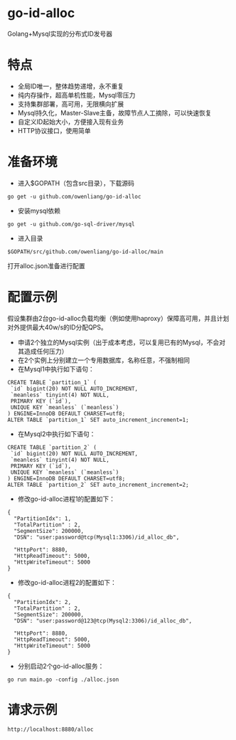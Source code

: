 # go-id-alloc
Golang+Mysql实现的分布式ID发号器

# 特点
* 全局ID唯一，整体趋势递增，永不重复
* 纯内存操作，超高单机性能，Mysql零压力
* 支持集群部署，高可用，无限横向扩展
* Mysql持久化，Master-Slave主备，故障节点人工摘除，可以快速恢复
* 自定义ID起始大小，方便接入现有业务
* HTTP协议接口，使用简单

# 准备环境
* 进入$GOPATH（包含src目录），下载源码
```
go get -u github.com/owenliang/go-id-alloc
```
* 安装mysql依赖
```
go get -u github.com/go-sql-driver/mysql
```
* 进入目录
```
$GOPATH/src/github.com/owenliang/go-id-alloc/main
```
打开alloc.json准备进行配置

# 配置示例
假设集群由2台go-id-alloc负载均衡（例如使用haproxy）保障高可用，并且计划对外提供最大40w/s的ID分配QPS。
* 申请2个独立的Mysql实例（出于成本考虑，可以复用已有的Mysql，不会对其造成任何压力）
* 在2个实例上分别建立一个专用数据库，名称任意，不强制相同
* 在Mysql1中执行如下语句：
```
CREATE TABLE `partition_1` (
 `id` bigint(20) NOT NULL AUTO_INCREMENT,
 `meanless` tinyint(4) NOT NULL,
 PRIMARY KEY (`id`),
 UNIQUE KEY `meanless` (`meanless`)
) ENGINE=InnoDB DEFAULT CHARSET=utf8;
ALTER TABLE `partition_1` SET auto_increment_increment=1;
```
* 在Mysql2中执行如下语句：
```
CREATE TABLE `partition_2` (
 `id` bigint(20) NOT NULL AUTO_INCREMENT,
 `meanless` tinyint(4) NOT NULL,
 PRIMARY KEY (`id`),
 UNIQUE KEY `meanless` (`meanless`)
) ENGINE=InnoDB DEFAULT CHARSET=utf8;
ALTER TABLE `partition_2` SET auto_increment_increment=2;
```
* 修改go-id-alloc进程1的配置如下：
```
{
  "PartitionIdx": 1,
  "TotalPartition" : 2,
  "SegmentSize": 200000,
  "DSN": "user:password@tcp(Mysql1:3306)/id_alloc_db",

  "HttpPort": 8880,
  "HttpReadTimeout": 5000,
  "HttpWriteTimeout": 5000
}
```
* 修改go-id-alloc进程2的配置如下：
```
{
  "PartitionIdx": 2,
  "TotalPartition" : 2,
  "SegmentSize": 200000,
  "DSN": "user:password@123@tcp(Mysql2:3306)/id_alloc_db",

  "HttpPort": 8880,
  "HttpReadTimeout": 5000,
  "HttpWriteTimeout": 5000
}
```
* 分别启动2个go-id-alloc服务：
```
go run main.go -config ./alloc.json
```

# 请求示例
```
http://localhost:8880/alloc
```
